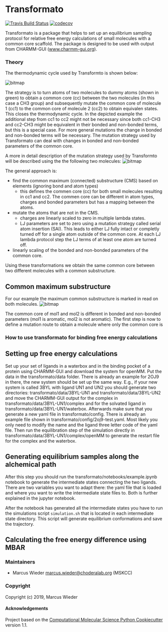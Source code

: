 Transformato
==============================
[//]: # (Badges)
[![Travis Build Status](https://travis-ci.org/wiederm/transformato.png)](https://travis-ci.org/wiederm/transformato)
[![codecov](https://codecov.io/gh/wiederm/transformato/branch/master/graph/badge.svg)](https://codecov.io/gh/wiederm/transformato/branch/master)

Transformato is a package that helps to set up an equilibrium sampling protocol for relative free energy calculations of small molecules with a common core scaffold. The package is designed to be used with output from CHARMM-GUI (www.charmm-gui.org).

### Theory

The thermodynamic cycle used by Transformto is shown below:

![bitmap](https://user-images.githubusercontent.com/31651017/68591079-33dacb00-0490-11ea-9ca7-9c885b6f6b3f.png)

The strategy is to turn atoms of two molecules to dummy atoms (shown in green) to obtain a common core (cc) between the two molecules (in this case a CH3 group) and subsequently mutate the common core of molecule 1 (cc1) to the common core of molecule 2 (cc2) to obtain equivalen states. This closes the thermodynamic cycle. 
In the depicted example the additional step from cc1 to cc2 might not be necessary since both cc1-CH3 and cc2-CH3 might be equivalent in their bonded and non-bonded terms, but this is a special case. For more general mutations the change in bonded and non-bonded terms will be necessary. The mutation strategy used by Transformato can deal with changes in bonded and non-bonded parameters of the common core.   


A more in detail description of the mutation strategy used by Transformto will be described using the the following two molecules:
![bitmap](https://user-images.githubusercontent.com/31651017/68553941-6e5b4e00-0425-11ea-8b81-065e013276c2.png)

The general approach is:
- find the common maximum (connected) substructure (CMS) based on elements (ignoring bond and atom types)
  - this defines the commen core (cc) for both small molecules resulting in cc1 and cc2. The commen core can be different in atom types, charges and bonded parameters but has a mapping between the atoms.
- mutate the atoms that are not in the CMS.
  - charges are linearly scaled to zero in multiple lambda states.
  - LJ parameters are set to zero using a mutation strategy called serial atom insertion (SAI). This leads to either LJ fully intact or completly turned off for a single atom outside of the common core. At each LJ lambda protocol step the LJ terms of at least one atom are turned off.
- linearly scaling of the bonded and non-bonded parameters of the common core.

Using these transformations we obtain the same common core between two different molecules with a common substructure.


## Common maximum substructure

For our example the maximum common substructure is marked in read on both molecules.
![bitmap](https://user-images.githubusercontent.com/31651017/68554631-c2683180-0429-11ea-8846-ce303fa933b9.png)

The common core of mol1 and mol2 is different in bonded and non-bonded parameters (mol1 is aromatic, mol2 is not aromatic). The first step is now to define a mutation route to obtain a molecule where only the common core is 


### How to use transformato for binding free energy calculations



## Setting up free energy calculations
Set up your set of ligands in a waterbox and in the binding pocket of a protein using CHARMM-GUI and download the system for openMM. Put the data in the transformato/data folder. There is already an example for 2OJ9 in there, the new system should be set up the same way. E.g., if your new system is called 3BYL with ligand UN1 and UN2 you should generate two directories: transformato/data/3BYL-UN1 and transformato/data/3BYL-UN2 and move the CHARMM-GUI output for the complex in transformato/data/3BYL-UN1/complex and for the solvated ligand in transformato/data/3BYL-UN1/waterbox. Afterwards make sure that you generate a new yaml file in transformato/config. There is already an example file shown in transformato/config/2oj9-test.yaml. Most likely you only need to modify the name and the ligand three letter code of the yaml file. Then run the equilibration step of the simulation directly in transformato/data/3BYL-UN1/complex/openMM to generate the restart file for the complex and the waterbox.
## Generating equilibrium samples along the alchemical path 
After this step you should run the transformato/notebooks/example.ipynb notebook to generate the intermediate states connecting the two ligands. There are two variables you want to adapt there: the yaml file that is loaded and where you want to write the intermediate state files to. Both is further explained in the jupyter notebook.

After the notebook has generated all the intermediate states you have to run the simulations script `simulation.sh` that is located in each intermediate state directory. This script will generate equilibrium conformations and save the trajectory.
## Calculating the free energy difference using MBAR

### Maintainers

- Marcus Wieder <marcus.wieder@choderalab.org> (MSKCC)


### Copyright

Copyright (c) 2019, Marcus Wieder


#### Acknowledgements
 
Project based on the 
[Computational Molecular Science Python Cookiecutter](https://github.com/molssi/cookiecutter-cms) version 1.1.
